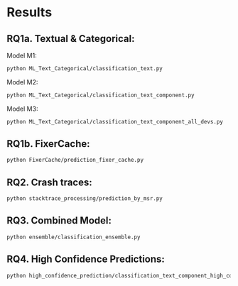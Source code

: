 # Results

## RQ1a. Textual & Categorical:

Model M1: 

```bash
python ML_Text_Categorical/classification_text.py
```

Model M2: 

```bash
python ML_Text_Categorical/classification_text_component.py
```

Model M3: 

```bash
python ML_Text_Categorical/classification_text_component_all_devs.py
```

## RQ1b. FixerCache:

```bash
python FixerCache/prediction_fixer_cache.py
```

## RQ2. Crash traces: 

```bash
python stacktrace_processing/prediction_by_msr.py
```

## RQ3. Combined Model:

```bash
python ensemble/classification_ensemble.py
```

## RQ4. High Confidence Predictions:

```bash
python high_confidence_prediction/classification_text_component_high_confidence.py
```
